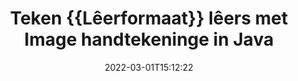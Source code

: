 ---
############################# Static ############################
layout: "auto-gen-signature"
date: 2022-03-01T15:12:22
draft: false
operation: Sign
signaturetype: Image
fileformat: Xlsm
productName: Java
lang: af
productCode: java
otherformats: pdf doc docx docm dot dotm dotx odt ott rtf xls xlsx xlsm xlsb csv ods ots xltx xltm ppt pptx pps ppsx odp otp potx potm pptm ppsm png jpg bmp gif tiff svg webp wmf
breadcrumb: Put Image signature on Xlsm for Java

############################# Head ############################
head_title: "Voeg Image handtekeninge by Xlsm lêer met Java"
head_description: "Plaas Image Handtekening op Xlsm lêer vir Java deur 'n paar reëls kode te gebruik. Gebruik die GroupDocs Document Signature API om dosyne lêerformate te onderteken."

############################# Header ############################
title: "Teken {{Lêerformaat}} lêers met Image handtekeninge in Java"
description: "Hoe om Image handtekening by te voeg met 'n paar reëls van Java kode"
bg_image: "https://cms.admin.containerize.com/templates/aspose/App_Themes/V3/images/bg/header1.png"
bg_overlay: false
button:
    enable: true

############################# SubMenu ############################
submenu:
    enable: true

    left:
        img_alt: "GroupDocs.Signature for Java"
        image: "https://cms.admin.containerize.com/templates/groupdocs/images/product-logos/90x90-noborder/groupdocs-signature-java.png"
        product: "GroupDocs.Signature"
        platform: "Java"



############################# About ############################
about:
    enable: true
    title: "Oor GroupDocs.Signature for Java Beeldhandtekeninge-API"
    content: |
        [GroupDocs.Signature for Java](https://products.groupdocs.com/signature/java/) is 'n gewilde API vir die e-ondertekening van digitale dokumente. Handtekeninge soos tekste, beelde, digitale sertifikate, strepieskodes, QR-kodes, seëls of metadata is beskikbaar. Handtekeninge kan op PDF's, MS Word-dokumente, MS Excel-werkboeke, MS PowerPoint-aanbiedings, Adobe Photoshop-lêers en verskeie beeldformate geplaas word. Kliënte kan hul dokument onderteken en e-handtekeninge wat op daardie dokumente geplaas is, bywerk, deursoek, verifieer, uitvee of voorbeskou. Boonop word baie vermoëns vir handtekeningaanpassing verskaf.
    

############################# Steps ############################
steps:
    enable: true
    title_left: "Stappe om {{Lêerformaat}} met Image in Java te onderteken"
    content_left: |
        [GroupDocs.Signature for Java](https://products.groupdocs.com/signature/java/) bied die vermoë om {{Lêerformaat}} dokumente met Image handtekeninge vinnig en maklik te onderteken.
        
        * Skep 'n instansie van Signature-klas wat Xlsm-lêer verskaf wat veronderstel is om te onderteken as pad of geheuestroom
        * Instansieer SignOptions-klas en stel alle verlangde data in.
        * Roep die Signature.Sign()-metode deur die uitvoer Xlsm-lêer of geheuestroom deur te gee

    title_right: " Stelselvereistes"
    content_right: |
        GroupDocs.Signature for Java word op alle groot platforms en bedryfstelsels ondersteun. Voordat u die kode hieronder uitvoer, maak asseblief seker dat u die volgende voorvereistes op u stelsel geïnstalleer het.

        * Bedryfstelsels: Microsoft Windows, Linux, MacOS
        * Ontwikkelingsomgewings: NetBeans, Intellij IDEA, Eclipse, etc.
        * Java runtime: J2SE 6.0 and above
        * Kry die nuutste GroupDocs.Signature for Java van [Maven](https://repository.groupdocs.com/webapp/#/artifacts/browse/tree/General/repo/com/groupdocs/groupdocs-signature)
         
    code: |
        ```java    
                
        // Set up input Xlsm file
        String filePath = "input.xlsm";
        // Set up output file
        String outputFilePath = "output.xlsm";
        // Provide image file
        String imageFilePath = "image.png";

        // Instantiate Signature for input file
        Signature signature = new Signature(filePath);

        //Provide sign options
        ImageSignOptions options = new ImageSignOptions(imageFilePath);

        // set signature position
        options.setLeft(50);
        options.setTop(200);

        // sign Xlsm document
        SignResult result = signature.sign(outputFilePath, options);
        ```

############################# Demos ############################
demos:
    enable: true
    title: "Teken {{Lêerformaat}} dokumente met Image Regstreekse Demo"
    content: |
       Teken nou die Xlsm-lêer met verskeie handtekeninge deur die [GroupDocs.Signature App](https://products.groupdocs.app/signature/family) webwerf te besoek. Gratis aanlyn demo wag vir jou.          

############################# More Formats ############################
more_formats:
    enable: true
    title: "Ander ondersteunde Image handtekeninge vir Java"
    content: |
        "Jy kan ook {{Lêerformaat}} met ander handtekeningtipes onderteken. Sien asseblief die lys hieronder."
    format: 
       
       
back_to_top:
    enable: true
---